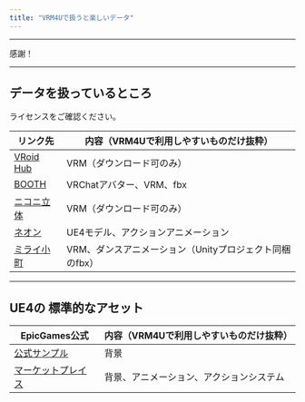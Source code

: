 ```yaml
---
title: "VRM4Uで扱うと楽しいデータ"
---
```



----

感謝！

----
## データを扱っているところ

ライセンスをご確認ください。

|リンク先|内容（VRM4Uで利用しやすいものだけ抜粋）|
|-|-|
|[VRoid Hub](https://hub.vroid.com/)|VRM（ダウンロード可のみ）|
|[BOOTH](https://booth.pm/ja/browse/3D%E3%83%A2%E3%83%87%E3%83%AB)|VRChatアバター、VRM、fbx|
|[ニコニ立体](https://3d.nicovideo.jp/)|VRM（ダウンロード可のみ）|
|[ネオン](http://airtone-vr.com/news/hp0001/index00130000.html)|UE4モデル、アクションアニメーション|
|[ミライ小町](https://www.bandainamcostudios.com/works/miraikomachi/dlcguideline.html)|VRM、ダンスアニメーション（Unityプロジェクト同梱のfbx）|

----
## UE4の 標準的なアセット

|EpicGames公式|内容（VRM4Uで利用しやすいものだけ抜粋）|
|-|-|
|[公式サンプル](https://docs.unrealengine.com/ja/Resources/Showcases/index.html)|背景|
|[マーケットプレイス](https://www.unrealengine.com/marketplace/)|背景、アニメーション、アクションシステム|

